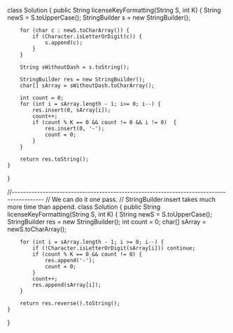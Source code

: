 class Solution {
    public String licenseKeyFormatting(String S, int K) {
        String newS = S.toUpperCase();
        StringBuilder s = new StringBuilder();
        
        for (char c : newS.toCharArray()) {
            if (Character.isLetterOrDigit(c)) {
                s.append(c);
            }
        }
        
        String sWithoutDash = s.toString();

        StringBuilder res = new StringBuilder();
        char[] sArray = sWithoutDash.toCharArray();
        
        int count = 0;
        for (int i = sArray.length - 1; i>= 0; i--) {
            res.insert(0, sArray[i]);
            count++;
            if (count % K == 0 && count != 0 && i != 0)  {
                res.insert(0, '-');
                count = 0;
            }
        }
        
        return res.toString();
    }
}

//-----------------------------------------------------------------------------------------
// We can do it one pass.
// StringBuilder.insert takes much more time than append.
class Solution {
    public String licenseKeyFormatting(String S, int K) {
        String newS = S.toUpperCase();
        StringBuilder res = new StringBuilder();
        int count = 0;
        char[] sArray = newS.toCharArray();
        
        for (int i = sArray.length - 1; i >= 0; i--) {
            if (!Character.isLetterOrDigit(sArray[i])) continue;
            if (count % K == 0 && count != 0) {
                res.append('-');
                count = 0;
            }
            count++;
            res.append(sArray[i]);
        }
        
        return res.reverse().toString();
    }
}
